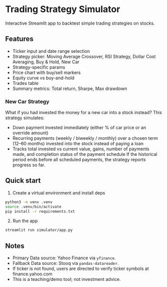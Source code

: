 # Trading Strategy Simulator

Interactive Streamlit app to backtest simple trading strategies on stocks.

## Features
- Ticker input and date range selection
- Strategy picker: Moving Average Crossover, RSI Strategy, Dollar Cost Averaging, Buy & Hold, New Car
- Strategy-specific params
- Price chart with buy/sell markers
- Equity curve vs buy-and-hold
- Trades table
- Summary metrics: Total return, Sharpe, Max drawdown

### New Car Strategy
What if you had invested the money for a new car into a stock instead? This strategy simulates:
- Down payment invested immediately (either % of car price or an override amount)
- Recurring payments (weekly / biweekly / monthly) over a chosen term (12–60 months) invested into the stock instead of paying a loan
- Tracks total invested vs current value, gains, number of payments made, and completion status of the payment schedule
If the historical period ends before all scheduled payments, the strategy reports progress so far.

## Quick start

1. Create a virtual environment and install deps
```bash
python3 -m venv .venv
source .venv/bin/activate
pip install -r requirements.txt
```

2. Run the app
```bash
streamlit run simulator/app.py
```

## Notes
- Primary Data source: Yahoo Finance via `yfinance`.
- Fallback Data source: Stooq via `pandas-datareader`.
- If ticker is not found, users are directed to verify ticker symbols at finance.yahoo.com
- This is a teaching/demo tool; not investment advice.
